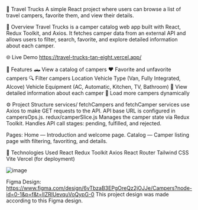 🚐 Travel Trucks
A simple React project where users can browse a list of travel campers, favorite them, and view their details.

📌 Overview
Travel Trucks is a camper catalog web app built with React, Redux Toolkit, and Axios. It fetches camper data from an external API and allows users to filter, search, favorite, and explore detailed information about each camper.

🌐 Live Demo
https://travel-trucks-tan-eight.vercel.app/

📂 Features
🛻 View a catalog of campers
❤️ Favorite and unfavorite campers
🔍 Filter campers
      Location
      Vehicle Type (Van, Fully Integrated, Alcove)
      Vehicle Equipment (AC, Automatic, Kitchen, TV, Bathroom)
📖 View detailed information about each camper
🔄 Load more campers dynamically

⚙️ Project Structure
services/
fetchCampers and fetchCamper services use Axios to make GET requests to the API.
API base URL is configured in campersOps.js.
redux/camperSlice.js
Manages the camper state via Redux Toolkit.
Handles API call stages: pending, fulfilled, and rejected.

Pages:
Home — Introduction and welcome page.
Catalog — Camper listing page with filtering, favoriting, and details.

🚀 Technologies Used
React
Redux Toolkit
Axios
React Router
Tailwind CSS
Vite
Vercel (for deployment)

![image](https://github.com/user-attachments/assets/e069cec0-ae22-4b95-91f5-f7ed44748c48)

Figma Design: https://www.figma.com/design/6vTbzaB3EPgOreQz2jOJJe/Campers?node-id=0-1&p=f&t=IlZRlUevquVoQypG-0 
This project design was made according to this Figma design.
